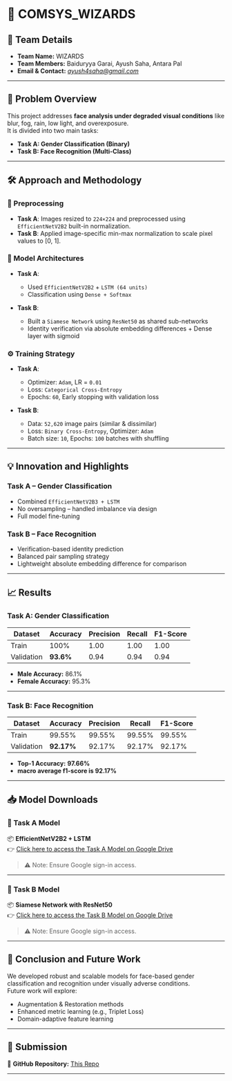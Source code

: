 # 🚀 COMSYS_WIZARDS

## 👥 Team Details

- **Team Name:** WIZARDS  
- **Team Members:** Baiduryya Garai, Ayush Saha, Antara Pal  
- **Email & Contact:** *ayush4saha@gmail.com*

---

## 🧩 Problem Overview

This project addresses **face analysis under degraded visual conditions** like blur, fog, rain, low light, and overexposure.  
It is divided into two main tasks:

- **Task A: Gender Classification (Binary)**
- **Task B: Face Recognition (Multi-Class)**

---

## 🛠️ Approach and Methodology

### 🔄 Preprocessing

- **Task A**: Images resized to `224×224` and preprocessed using `EfficientNetV2B2` built-in normalization.
- **Task B**: Applied image-specific min-max normalization to scale pixel values to [0, 1].

### 🧠 Model Architectures

- **Task A**:  
  - Used `EfficientNetV2B2` + `LSTM (64 units)`  
  - Classification using `Dense + Softmax`

- **Task B**:  
  - Built a `Siamese Network` using `ResNet50` as shared sub-networks  
  - Identity verification via absolute embedding differences + Dense layer with sigmoid

### ⚙️ Training Strategy

- **Task A**:
  - Optimizer: `Adam`, LR = `0.01`
  - Loss: `Categorical Cross-Entropy`
  - Epochs: `60`, Early stopping with validation loss

- **Task B**:
  - Data: `52,620` image pairs (similar & dissimilar)
  - Loss: `Binary Cross-Entropy`, Optimizer: `Adam`
  - Batch size: `10`, Epochs: `100` batches with shuffling

---

## 💡 Innovation and Highlights

### Task A – Gender Classification
- Combined `EfficientNetV2B3 + LSTM`
- No oversampling – handled imbalance via design
- Full model fine-tuning

### Task B – Face Recognition
- Verification-based identity prediction
- Balanced pair sampling strategy
- Lightweight absolute embedding difference for comparison

---

## 📈 Results

### Task A: Gender Classification

| Dataset    | Accuracy | Precision | Recall | F1-Score |
|------------|----------|-----------|--------|----------|
| Train      | 100%     | 1.00      | 1.00   | 1.00     |
| Validation | **93.6%**| 0.94      | 0.94   | 0.94     |

- **Male Accuracy:** 86.1%
- **Female Accuracy:** 95.3%

---

### Task B: Face Recognition

| Dataset    | Accuracy | Precision | Recall | F1-Score |
|------------|----------|-----------|--------|----------|
| Train      | 99.55%   | 99.55%    | 99.55% | 99.55%   |
| Validation | **92.17%**| 92.17%   | 92.17% | 92.17%   |
- **Top-1 Accuracy:** **97.66%**
- **macro average f1-score is 92.17%**

---

## 📥 Model Downloads

### 🧠 Task A Model  
📦 **EfficientNetV2B2 + LSTM**  
👉 [Click here to access the Task A Model on Google Drive](https://drive.google.com/file/d/1v-S1mMl5AcPCZBecUQYj_CxX8gl0Ig5x/view)

> ⚠️ Note: Ensure Google sign-in access.

---

### 🧠 Task B Model  
📦 **Siamese Network with ResNet50**  
👉 [Click here to access the Task B Model on Google Drive](https://drive.google.com/file/d/1FRioocZaZHXanVLQfJdGLzP__lYc9E00/view?usp=sharing)

> ⚠️ Note: Ensure Google sign-in access.

---

## 🔮 Conclusion and Future Work

We developed robust and scalable models for face-based gender classification and recognition under visually adverse conditions.  
Future work will explore:
- Augmentation & Restoration methods  
- Enhanced metric learning (e.g., Triplet Loss)  
- Domain-adaptive feature learning

---

## 📎 Submission

📁 **GitHub Repository:** [This Repo](https://github.com/Ayushsaha004/COSMYS_WIZARDS)

---

